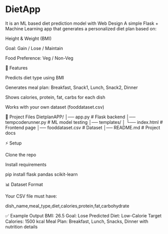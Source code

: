 # DietApp
It is an ML based diet prediction model with Web Design
A simple Flask + Machine Learning app that generates a personalized diet plan based on:

Height & Weight (BMI)

Goal: Gain / Lose / Maintain

Food Preference: Veg / Non-Veg

🚀 Features

Predicts diet type using BMI

Generates meal plan: Breakfast, Snack1, Lunch, Snack2, Dinner

Shows calories, protein, fat, carbs for each dish

Works with your own dataset (fooddataset.csv)

📂 Project Files
DietplanAPP/
│── app.py            # Flask backend
│── tempcoderunner.py # ML model testing
│── templates/
│    └── index.html   # Frontend page
│── fooddataset.csv   # Dataset
│── README.md         # Project docs

⚡ Setup

Clone the repo

Install requirements

pip install flask pandas scikit-learn

📊 Dataset Format

Your CSV file must have:

dish_name,meal_type,diet,calories,protein,fat,carbohydrate

✅ Example Output
BMI: 26.5
Goal: Lose
Predicted Diet: Low-Calorie
Target Calories: 1500 kcal
Meal Plan: Breakfast, Lunch, Snacks, Dinner with nutrition details
